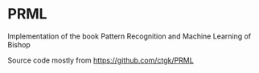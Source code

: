 # PRML
Implementation of the book Pattern Recognition and Machine Learning of Bishop 



Source code mostly from https://github.com/ctgk/PRML
